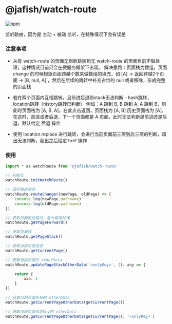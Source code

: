 # @jafish/watch-route

[![npm](https://img.shields.io/npm/v/@jafish/watch-route)](https://www.npmjs.com/package/@jafish/watch-route)

监听路由，因为是 主动 + 被动 监听，在特殊情况下会有误差

### 注意事项

* 从有 watch-route 的页面无刷新跳转到无 watch-route 的页面目前不做处理，这种情况目前只会在微服务框架下出现。 解决思路：页面栈为数组，页面 change 的时候根据页面跨越个数来做数组的填充，如 [A] -> 返回跨越2个页面 -> [B, null, A] ，然后在后续的跳转中补充占位的 null 或者移除，形成完整的页面栈

* 若在两个页面内互相跳转，且前进后退则stack无法判断 - hash跳转，location跳转（history跳转已判断） 例如：A 跳到 B, B 跳到 A, A 跳到 B，则此时页面栈为 [A, B, A]，在此点击返回，页面栈为 [A, B] 历史页面栈为 [A]，在这时，前进或者后退，下一个页面都是 A 页面，此时无法判断是前进还是后退，默认给定 后退 操作

* 使用 location.replace 进行跳转，会进行当前页面前三项到后三项的判断，超出无法判断，超出之后给定 href 操作

### 使用

```js
import * as watchRoute from '@jafish/watch-route'

// 初始化
watchRoute.initWatchRoute()

// 监听路由改变
watchRoute.routeChange((newPage, oldPage) => {
    console.log(newPage.pathname)
    console.log(oldPage.pathname)
})

// 获取页面前进路线，最大缓存20条
watchRoute.getPageForward()

// 获取页面栈
watchRoute.getPageStack()

// 获取当前页面信息
watchRoute.getCurrentPage()

// 更新当前页面的 otherData
watchRoute.updatePageStackOtherData('<onlyKey>', (): any => {

    return {
        aaa: 1
    }
})

// 获取当前页面所有的 otherData
watchRoute.getCurrentPageOtherData(getCurrentPage())

// 获取当前页面指定key的 otherData
watchRoute.getCurrentPageOtherData(getCurrentPage(), '<onlyKey>')
```


